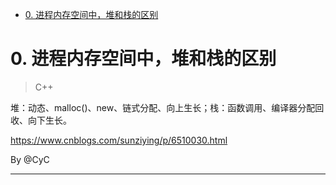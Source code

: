 <!-- GFM-TOC -->
* [0. 进程内存空间中，堆和栈的区别](#0-进程内存空间中，堆和栈的区别)
<!-- GFM-TOC -->


# 0. 进程内存空间中，堆和栈的区别

> C++

堆：动态、malloc()、new、链式分配、向上生长；栈：函数调用、编译器分配回收、向下生长。

https://www.cnblogs.com/sunziying/p/6510030.html

By @CyC

---
